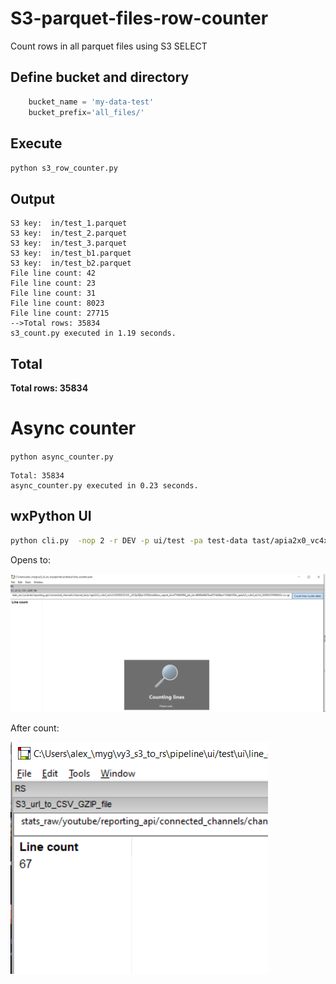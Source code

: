 # S3-parquet-files-row-counter
Count rows in all parquet files using S3 SELECT


## Define bucket and directory
```Python
    bucket_name	= 'my-data-test'
    bucket_prefix='all_files/'
```


## Execute

```python s3_row_counter.py```

## Output

	S3 key:  in/test_1.parquet
	S3 key:  in/test_2.parquet
	S3 key:  in/test_3.parquet
	S3 key:  in/test_b1.parquet
	S3 key:  in/test_b2.parquet
	File line count: 42
	File line count: 23
	File line count: 31
	File line count: 8023
	File line count: 27715
	-->Total rows: 35834
	s3_count.py executed in 1.19 seconds.
	
## Total

**Total rows: 35834**


# Async counter

```python async_counter.py```

	Total: 35834
	async_counter.py executed in 0.23 seconds.


## wxPython UI
```bash
python cli.py  -nop 2 -r DEV -p ui/test -pa test-data tast/apia2x0_vc4x0_ds1x0/20200225/0/f__UC0jsTjDpr1iITQHuJeBesw_report_id=4774065994_job_id=d6908e8847ba4751b8bba11054b520fe_apia2x0_vc4x0_ds1x0_20200225T000032z.csv.gz -ui -f line_counter
```

Opens to:

![Count](images/line_count_open.png)

After count:

![Result](images/line_count_result.png)


